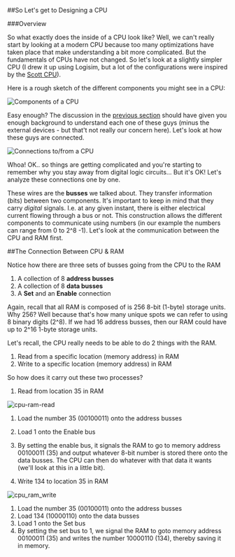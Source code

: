 ##So Let's get to Designing a CPU

###Overview

So what exactly does the inside of a CPU look like? Well, we can't really start by looking at a modern CPU because too many optimizations have taken place that make understanding a bit more complicated. But the fundamentals of CPUs have not changed. So let's look at a slightly simpler CPU (I drew it up using Logisim, but a lot of the configurations were inspired by the [Scott CPU](http://www.buthowdoitknow.com)).

Here is a rough sketch of the different components you might see in a CPU:

![Components of a CPU](https://cloud.githubusercontent.com/assets/8053664/6542856/fdcac9ac-c4d4-11e4-8545-ee5b42709298.png)

Easy enough? The discussion in the [previous section](/beginner.md) should have given you enough background to understand each one of these guys (minus the external devices - but that't not really our concern here). Let's look at how these guys are connected.

![Connections to/from a CPU](https://cloud.githubusercontent.com/assets/8053664/6542890/fb7d2540-c4d5-11e4-82f2-c76185250525.png)


Whoa! OK.. so things are getting complicated and you're starting to remember why you stay away from digital logic circuits... But it's OK! Let's analyze these connections one by one.

These wires are the **busses** we talked about. They transfer information (bits) between two components. It's important to keep in mind that they carry _digital_ signals. I.e. at any given instant, there is either electrical current flowing through a bus or not. This construction allows the different components to communicate using numbers (in our example the numbers can range from 0 to 2^8 -1). Let's look at the communication between the CPU and RAM first.


##The Connection Between CPU & RAM

Notice how there are three sets of busses going from the CPU to the RAM

1. A collection of 8 **address busses**
2. A collection of 8 **data busses**
3. A **Set** and an **Enable** connection


Again, recall that all RAM is composed of is 256 8-bit (1-byte) storage units. Why 256? Well because that's how many unique spots we can refer to using 8 binary digits (2^8). If we had 16 address busses, then our RAM could have up to 2^16 1-byte storage units.


Let's recall, the CPU really needs to be able to do 2 things with the RAM.

1. Read from a specific location (memory address) in RAM
2. Write to a specific location (memory address) in RAM

So how does it carry out these two processes?

1. Read from location 35 in RAM

![cpu-ram-read](https://cloud.githubusercontent.com/assets/8053664/6543275/f42d339e-c4e3-11e4-816f-e6b128a63906.png)


  1. Load the number 35 (00100011) onto the address busses
  2. Load 1 onto the Enable bus
  3. By setting the enable bus, it signals the RAM to go to memory address 00100011 (35) and output whatever 8-bit number is stored there onto the data busses. The CPU can then do whatever with that data it wants (we'll look at this in a little bit).


2. Write 134 to location 35 in RAM

![cpu_ram_write](https://cloud.githubusercontent.com/assets/8053664/6543276/f686d424-c4e3-11e4-943b-0ca74f1e4867.png)

  1. Load the number 35 (00100011) onto the address busses
  2. Load 134 (10000110) onto the data busses
  3. Load 1 onto the Set bus
  4. By setting the set bus to 1, we signal the RAM to goto memory address 00100011 (35) and writes the number 10000110 (134), thereby saving it in memory.





 
